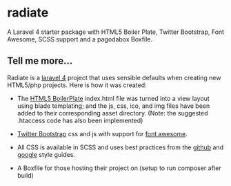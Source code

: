 radiate
=======

A Laravel 4 starter package with HTML5 Boiler Plate, Twitter Bootstrap, Font Awesome, SCSS support and a pagodabox Boxfile. 

## Tell me more...

Radiate is a [laravel 4](http://laravel.com) project that uses sensible defaults when creating new HTML5/php projects. Here is how it was created:

* The [HTML5 BoilerPlate](http://html5boilerplate.com/) index.html file was turned into a view layout using blade templating; and the js, css, ico, and img files have been added to their corresponding asset directory. (Note: the suggested .htaccess code has also been implemented)

* [Twitter Bootstrap](twitter.github.com/bootstrap/) css and js with support for [font awesome](https://github.com/FortAwesome/Font-Awesome).

* All CSS is available in SCSS and uses best practices from the [github](https://github.com/styleguide/css) and [google](http://google-styleguide.googlecode.com/svn/trunk/htmlcssguide.xml) style guides.

* A Boxfile for those hosting their project on (setup to run composer after build)



